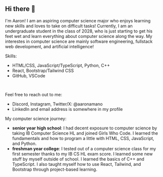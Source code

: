 ## Hi there 👋
I'm Aaron! I am an aspiring computer science major who enjoys learning new skills and loves to take on difficult tasks!
Currently, I am an undergraduate student in the class of 2028, who is just starting to get his feet wet and learn everything about computer science along the way.
My interestes in computer science are mainly software engineering, fullstack web development, and artificial intelligence!

Skills:
<ul>
	<li>HTML/CSS, JavaScript/TypeScript, Python, C++</li>
	<li>React, Bootstrap/Tailwind CSS</li>
	<li>GitHub, VSCode</li>
</ul>


<br>

Feel free to reach out to me: <br>
<ul>
<li>Discord, Instagram, Twitter/X: @aaronamano</li>
<li>LinkedIn and email address is somewhere in my profile</li>
</ul>

My computer science journey: <br>
<ul>
  
<li>
<b>senior year high school</b>: I had decent exposure to computer science by taking IB Computer Science HL and joined Girls Who Code.
I learned the fundamentals and how to program a little with HTML, CSS, JavaScript, and Python. 
</li>

<li>
<b>freshman year college</b>: I tested out of a computer science class for my first semester thanks to my IB CS HL exam score.
I learned some new stuff by myself outside of school. I learned the basics of C++ and TypeScript.
I also taught myself how to use React, Tailwind, and Bootstrap through project-based learning.
</li>
  
</ul>



<!--
**aaronamano/aaronamano** is a ✨ _special_ ✨ repository because its `README.md` (this file) appears on your GitHub profile.

Here are some ideas to get you started:

🔭 I’m currently working on ...
- 🌱 I’m currently learning ...
- 👯 I’m looking to collaborate on ...
- 🤔 I’m looking for help with ...
- 💬 Ask me about ...
- 📫 How to reach me: ...
- 😄 Pronouns: ...
- ⚡ Fun fact: ...
-->

